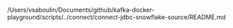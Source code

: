 /Users/vsaboulin/Documents/github/kafka-docker-playground/scripts/../connect/connect-jdbc-snowflake-source/README.md
